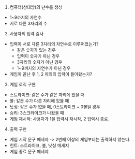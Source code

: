 1. 컴퓨터(상대방)의 난수를 생성
- 1~9까지의 자연수
- 서로 다른 3자리의 수

2. 사용자의 입력 검사
- 입력이 서로 다른 3자리의 자연수로 이루어졌는가?
    - 같은 숫자가 있는 경우
    - 입력이 숫자가 아닌 경우
    - 3자리의 숫자가 아닌 경우
    - 1~9까지의 자연수가 아닌 경우
- 게임이 끝난 후 1, 2 이외의 입력이 들어왔는가?

3. 게임 로직 구현
- 스트라이크: 같은 수가 같은 자리에 있을 때
- 볼: 같은 수가 다른 자리에 있을 때
- 낫싱: 같은 수가 없을 때, 0스트라이크 + 0볼일 경우
- 승리: 3스크라이크가 나왔을 때
- 게임 재시작: 사용자가 1을 입력시 재시작, 2 입력시 종료.

4. 출력 구현
- 게임 시작 문구 메세지 -> 2번째 이상의 게임부터는 출력하지 않는다.
- 힌트: 스트라이크, 볼, 낫싱 메세지
- 게임 종료 문구 메세지